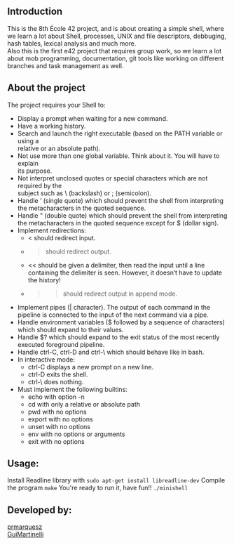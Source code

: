 ## Introduction
This is the 8th École 42 project, and is about creating a simple shell, where we learn a lot about Shell, processes, UNIX and file descriptors, debbuging, hash tables, lexical analysis and much more.  
Also this is the first e42 project that requires group work, so we learn a lot about mob programming, documentation, git tools like working on different branches and task management as well.

## About the project
The project requires your Shell to:  
- Display a prompt when waiting for a new command.  
- Have a working history.  
- Search and launch the right executable (based on the PATH variable or using a  
relative or an absolute path).  
- Not use more than one global variable. Think about it. You will have to explain  
its purpose.  
- Not interpret unclosed quotes or special characters which are not required by the  
subject such as \ (backslash) or ; (semicolon).  
- Handle ’ (single quote) which should prevent the shell from interpreting the metacharacters in the quoted sequence.  
- Handle " (double quote) which should prevent the shell from interpreting the metacharacters in the quoted sequence except for $ (dollar sign).  
- Implement redirections:  
	- < should redirect input.  
	- > should redirect output.  
	- << should be given a delimiter, then read the input until a line containing the
delimiter is seen. However, it doesn’t have to update the history!  
	- >> should redirect output in append mode.  
- Implement pipes (| character). The output of each command in the pipeline is
connected to the input of the next command via a pipe.  
- Handle environment variables ($ followed by a sequence of characters) which
should expand to their values.  
- Handle $? which should expand to the exit status of the most recently executed
foreground pipeline.  
- Handle ctrl-C, ctrl-D and ctrl-\ which should behave like in bash.  
- In interactive mode:  
	- ctrl-C displays a new prompt on a new line.  
	- ctrl-D exits the shell.  
	- ctrl-\ does nothing.  
- Must implement the following builtins:  
	- echo with option -n  
	- cd with only a relative or absolute path  
	- pwd with no options  
	- export with no options  
	- unset with no options  
	- env with no options or arguments  
	- exit with no options  

## Usage:
Install Readline library with `sudo apt-get install libreadline-dev`
Compile the program `make`
You're ready to run it, have fun!! `./minishell`

## Developed by:
[prmarquesz](https://github.com/prmarquesz)  
[GuiMartinelli](https://github.com/GuiMartinelli)  
